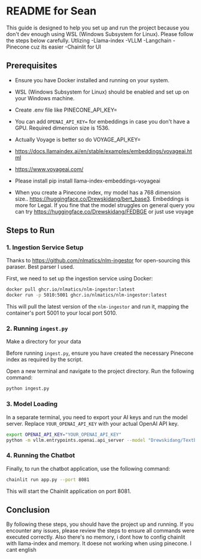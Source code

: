 # README for Sean

This guide is designed to help you set up and run the project because you don't dev enough using WSL (Windows Subsystem for Linux). Please follow the steps below carefully.
Utlizing 
-Llama-index
-VLLM
-Langchain
-Pinecone cuz its easier
-Chainlit for UI 

## Prerequisites

- Ensure you have Docker installed and running on your system.
- WSL (Windows Subsystem for Linux) should be enabled and set up on your Windows machine.
- Create .env file like PINECONE_API_KEY= 

- You can add  `OPENAI_API_KEY=` for embeddings in case you don't have a GPU. Required dimension size is 1536.
- Actually Voyage is better so do VOYAGE_API_KEY=
- https://docs.llamaindex.ai/en/stable/examples/embeddings/voyageai.html 
- https://www.voyageai.com/ 
- Please install pip install llama-index-embeddings-voyageai
- When you create a Pinecone index, my model has a 768 dimension size.. https://huggingface.co/Drewskidang/bert_base3. Embeddings is more for Legal. If you fine that the model struggles on general query you can try https://huggingface.co/Drewskidang/FEDBGE or just use voyage 

## Steps to Run

### 1. Ingestion Service Setup

Thanks to https://github.com/nlmatics/nlm-ingestor for open-sourcing this paraser. Best parser I used. 

First, we need to set up the ingestion service using Docker:

```bash
docker pull ghcr.io/nlmatics/nlm-ingestor:latest
docker run -p 5010:5001 ghcr.io/nlmatics/nlm-ingestor:latest
```

This will pull the latest version of the `nlm-ingestor` and run it, mapping the container's port 5001 to your local port 5010.

### 2. Running `ingest.py`
Make a directory for your data 

Before running `ingest.py`, ensure you have created the necessary Pinecone index as required by the script.

Open a new terminal and navigate to the project directory. Run the following command:

```bash
python ingest.py
```

### 3. Model Loading

In a separate terminal, you need to export your AI keys and run the model server. Replace `YOUR_OPENAI_API_KEY` with your actual OpenAI API key.

```bash
export OPENAI_API_KEY="YOUR_OPENAI_API_KEY"
python -m vllm.entrypoints.openai.api_server --model "Drewskidang/Textbook_AWQ_DARKSTAR" --quantization awq --enforce-eager --chat-template=chatml --gpu-memory-utilization .7
```

### 4. Running the Chatbot

Finally, to run the chatbot application, use the following command:

```bash
chainlit run app.py --port 8081
```

This will start the Chainlit application on port 8081.

## Conclusion

By following these steps, you should have the project up and running. If you encounter any issues, please review the steps to ensure all commands were executed correctly. Also there's no memory, i dont how to config chainlit with llama-index and memory. It doese not working when using pinecone. I cant english 